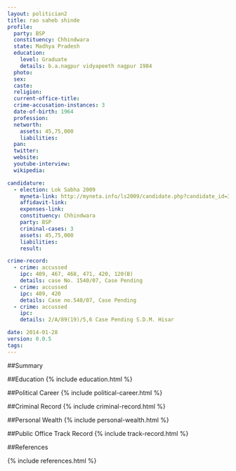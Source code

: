 ```yaml
---
layout: politician2
title: rao saheb shinde
profile: 
  party: BSP
  constituency: Chhindwara
  state: Madhya Pradesh
  education: 
    level: Graduate
    details: b.a.nagpur vidyapeeth nagpur 1984
  photo: 
  sex: 
  caste: 
  religion: 
  current-office-title: 
  crime-accusation-instances: 3
  date-of-birth: 1964
  profession: 
  networth: 
    assets: 45,75,000
    liabilities: 
  pan: 
  twitter: 
  website: 
  youtube-interview: 
  wikipedia: 

candidature: 
  - election: Lok Sabha 2009
    myneta-link: http://myneta.info/ls2009/candidate.php?candidate_id=3351
    affidavit-link: 
    expenses-link: 
    constituency: Chhindwara 
    party: BSP
    criminal-cases: 3
    assets: 45,75,000
    liabilities: 
    result:  

crime-record: 
  - crime: accussed
    ipc: 409, 467, 468, 471, 420, 120(B)
    details: case No. 1540/07, Case Pending 
  - crime: accussed
    ipc: 409, 420
    details: Case no.548/07, Case Pending 
  - crime: accussed
    ipc: 
    details: 2/A/89(19)/5,6 Case Pending S.D.M. Hisar 

date: 2014-01-28
version: 0.0.5
tags: 
---
```

##Summary


##Education
{% include education.html %}


##Political Career
{% include political-career.html %}


##Criminal Record
{% include criminal-record.html %}


##Personal Wealth
{% include personal-wealth.html %}


##Public Office Track Record
{% include track-record.html %}


##References


{% include references.html %}